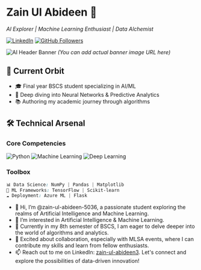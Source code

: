 # Zain Ul Abideen 🤖
*AI Explorer | Machine Learning Enthusiast | Data Alchemist*

[![LinkedIn](https://img.shields.io/badge/LinkedIn-Connect%20Professionally-blue?style=flat-square&logo=linkedin)](https://www.linkedin.com/in/zain-ul-abideen3)
[![GitHub Followers](https://img.shields.io/github/followers/zain-ul-abideen-5036?label=Follow%20%40zain-ul-abideen-5036&style=social)](https://github.com/zain-ul-abideen-5036)

![AI Header Banner](https://via.placeholder.com/1920x300/0D1117/FFFFFF?text=Transforming+Data+into+Intelligent+Solutions;font=roboto) 
*(You can add actual banner image URL here)*

## 🔭 Current Orbit
- 🎓 Final year BSCS student specializing in AI/ML
- 🌱 Deep diving into Neural Networks & Predictive Analytics
- 📚 Authoring my academic journey through algorithms

## 🛠️ Technical Arsenal

### Core Competencies
![Python](https://img.shields.io/badge/Python-Expert-3776AB?style=flat-square&logo=python)
![Machine Learning](https://img.shields.io/badge/Machine_Learning-Advanced-FF6F00?style=flat-square)
![Deep Learning](https://img.shields.io/badge/Deep_Learning-Intermediate-0F9D58?style=flat-square)

### Toolbox
```scss
📊 Data Science: NumPy | Pandas | Matplotlib
🧠 ML Frameworks: TensorFlow | Scikit-learn
☁️ Deployment: Azure ML | Flask
```

- 👋 Hi, I’m @zain-ul-abideen-5036, a passionate student exploring the realms of Artificial Intelligence and Machine Learning.
- 👀 I’m interested in Artificial Intelligence & Machine Learning.
- 🌱 Currently in my 8th semester of BSCS, I am eager to delve deeper into the world of algorithms and analytics.
- 💞️ Excited about collaboration, especially with MLSA events, where I can contribute my skills and learn from fellow enthusiasts.
- 📫 Reach out to me on LinkedIn: [zain-ul-abideen3](https://www.linkedin.com/in/zain-ul-abideen3/). Let's connect and explore the possibilities of data-driven innovation!








<!---
zain-ul-abideen-5036/zain-ul-abideen-5036 is a ✨ special ✨ repository because its `README.md` (this file) appears on your GitHub profile.
You can click the Preview link to take a look at your changes.
--->
